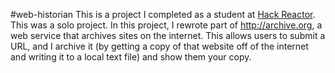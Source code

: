 #web-historian
This is a project I completed as a student at [Hack Reactor](http://hackreactor.com). This was a solo project. In this project, I rewrote part of http://archive.org, a web service that archives sites on the internet. This allows users to submit a URL, and I archive it (by getting a copy of that website off of the internet and writing it to a local text file) and show them your copy.
